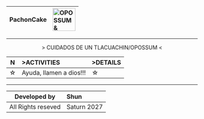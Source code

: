 <div align="right">

|PachonCake| <img src="https://github.com/PachonCake/PachonCake/raw/main/opossumandcake.png" alt="OPOSSUM & CAKE" width="60" height="60"> |
|:--|:--|

</div>
<!--- Ayuda, llamen a dios!!! --->

---

<p align="center">
&gt; CUIDADOS DE UN TLACUACHIN/OPOSSUM &lt;
</p> 
<div align="center">
  
|N| &gt;ACTIVITIES | &gt;DETAILS |
|-|:---|:---|
|☆| Ayuda, llamen a dios!!! |☆|

</div> 

---

<div align="right">
  
  |Developed by| Shun |
  |-|:---|
  |All Rights reseved| Saturn 2027 |
  
</div>

